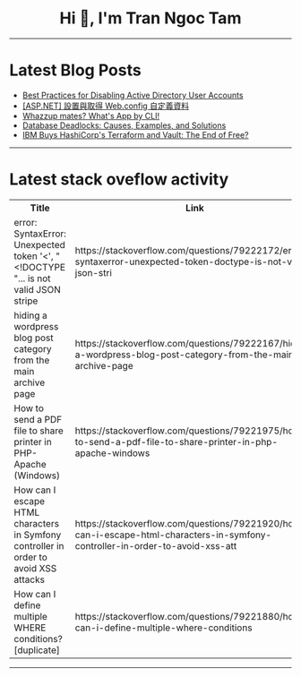 <h1 align="center">Hi 👋, I'm Tran Ngoc Tam</h1>

---

# Latest Blog Posts 
<!-- BLOG-POST-LIST:START -->
- [Best Practices for Disabling Active Directory User Accounts](https://dev.to/buzzgk/best-practices-for-disabling-active-directory-user-accounts-cnf)
- [[ASP.NET] 設置與取得 Web.config 自定義資料](https://dev.to/fakestandard/aspnet-qu-de-webconfig-zi-ding-yi-zi-liao-1n4a)
- [Whazzup mates? What&#39;s App by CLI!](https://dev.to/giuliano1993/whazzup-mates-whats-app-by-cli-2lhl)
- [Database Deadlocks: Causes, Examples, and Solutions](https://dev.to/dbvismarketing/database-deadlocks-causes-examples-and-solutions-365)
- [IBM Buys HashiCorp&#39;s Terraform and Vault: The End of Free?](https://dev.to/mike-vincent/ibm-buys-hashicorps-terraform-and-vault-the-end-of-free-1i94)
<!-- BLOG-POST-LIST:END -->

---

# Latest stack oveflow activity
<table>
  <tr><th>Title</th><th>Link</th></tr>
  <!-- STACKOVERFLOW:START --><tr><td>error: SyntaxError: Unexpected token &#39;&lt;&#39;, &quot;&lt;!DOCTYPE &quot;... is not valid JSON stripe</td><td>https://stackoverflow.com/questions/79222172/error-syntaxerror-unexpected-token-doctype-is-not-valid-json-stri</td></tr><tr><td>hiding a wordpress blog post category from the main archive page</td><td>https://stackoverflow.com/questions/79222167/hiding-a-wordpress-blog-post-category-from-the-main-archive-page</td></tr><tr><td>How to send a PDF file to share printer in PHP-Apache &lpar;Windows&rpar;</td><td>https://stackoverflow.com/questions/79221975/how-to-send-a-pdf-file-to-share-printer-in-php-apache-windows</td></tr><tr><td>How can I escape HTML characters in Symfony controller in order to avoid XSS attacks</td><td>https://stackoverflow.com/questions/79221920/how-can-i-escape-html-characters-in-symfony-controller-in-order-to-avoid-xss-att</td></tr><tr><td>How can I define multiple WHERE conditions? [duplicate]</td><td>https://stackoverflow.com/questions/79221880/how-can-i-define-multiple-where-conditions</td></tr><!-- STACKOVERFLOW:END -->
</table>

---


